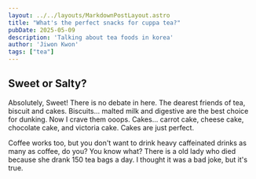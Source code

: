 ```yaml
---
layout: ../../layouts/MarkdownPostLayout.astro
title: "What's the perfect snacks for cuppa tea?"
pubDate: 2025-05-09
description: 'Talking about tea foods in korea'
author: 'Jiwon Kwon'
tags: ["tea"]
---
```


## Sweet or Salty?

Absolutely, Sweet! There is no debate in here. The dearest friends of tea, biscuit and cakes.
Biscuits... malted milk and digestive are the best choice for dunking. Now I crave them ooops.
Cakes... carrot cake, cheese cake, chocolate cake, and victoria cake. Cakes are just perfect.

Coffee works too, but you don't want to drink heavy caffeinated drinks as many as coffee, do you?
You know what? There is a old lady who died because she drank 150 tea bags a day. I thought it was a bad joke, but it's true.
